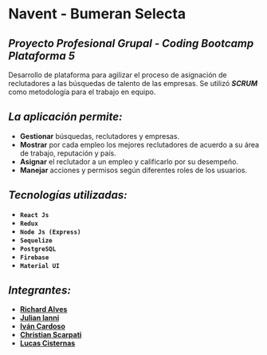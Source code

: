 # Navent - Bumeran Selecta

## *Proyecto Profesional Grupal - Coding Bootcamp Plataforma 5*

Desarrollo de plataforma para agilizar el proceso de asignación de reclutadores a las búsquedas de talento de las empresas.
Se utilizó ***SCRUM*** como metodología para el trabajo en equipo.

## ***La aplicación permite:***
 - **Gestionar** búsquedas,  reclutadores y empresas.
 - **Mostrar** por cada empleo los mejores reclutadores de acuerdo a su área de trabajo, reputación y país.
 - **Asignar** el reclutador a un empleo y calificarlo por su desempeño.
 - **Manejar** acciones y permisos según diferentes roles de los usuarios.

## *Tecnologías utilizadas:*
 - **`React Js`**
 - **`Redux`**
 - **`Node Js (Express)`**
 - **`Sequelize`**
 - **`PostgreSQL`**
 - **`Firebase`**
 - **`Material UI`**

## *Integrantes:*
 - **[Richard Alves](https://www.linkedin.com/in/richardalvesdoprado/)**
 - **[Julian Ianni](https://www.linkedin.com/in/julian-ianni89/)**
 - **[Iván Cardoso](https://www.linkedin.com/in/ivan--cardoso/)**
 - **[Christian Scarpati](https://www.linkedin.com/in/christian-scarpati/)**
 - **[Lucas Cisternas](https://www.linkedin.com/in/lucas-cisternas-fullstack-developer/)**